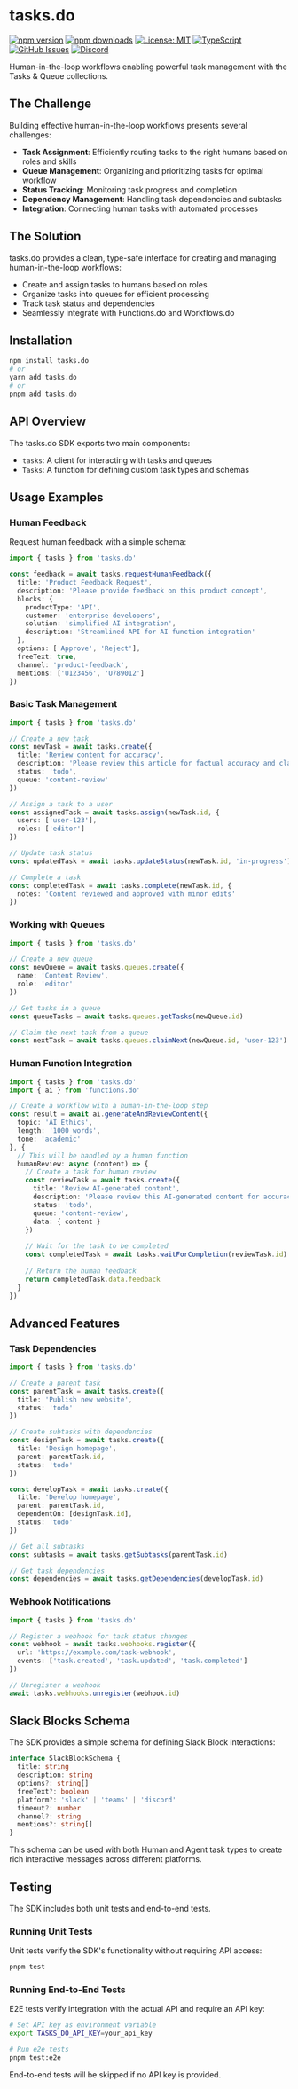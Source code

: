 # tasks.do

[![npm version](https://img.shields.io/npm/v/tasks.do.svg)](https://www.npmjs.com/package/tasks.do)
[![npm downloads](https://img.shields.io/npm/dm/tasks.do.svg)](https://www.npmjs.com/package/tasks.do)
[![License: MIT](https://img.shields.io/badge/License-MIT-blue.svg)](https://opensource.org/licenses/MIT)
[![TypeScript](https://img.shields.io/badge/TypeScript-4.9.5-blue.svg)](https://www.typescriptlang.org/)
[![GitHub Issues](https://img.shields.io/github/issues/drivly/ai.svg)](https://github.com/drivly/ai/issues)
[![Discord](https://img.shields.io/badge/Discord-Join%20Chat-7289da?logo=discord&logoColor=white)](https://discord.gg/a87bSRvJkx)

Human-in-the-loop workflows enabling powerful task management with the Tasks & Queue collections.

## The Challenge

Building effective human-in-the-loop workflows presents several challenges:

- **Task Assignment**: Efficiently routing tasks to the right humans based on roles and skills
- **Queue Management**: Organizing and prioritizing tasks for optimal workflow
- **Status Tracking**: Monitoring task progress and completion
- **Dependency Management**: Handling task dependencies and subtasks
- **Integration**: Connecting human tasks with automated processes

## The Solution

tasks.do provides a clean, type-safe interface for creating and managing human-in-the-loop workflows:

- Create and assign tasks to humans based on roles
- Organize tasks into queues for efficient processing
- Track task status and dependencies
- Seamlessly integrate with Functions.do and Workflows.do

## Installation

```bash
npm install tasks.do
# or
yarn add tasks.do
# or
pnpm add tasks.do
```

## API Overview

The tasks.do SDK exports two main components:

- `tasks`: A client for interacting with tasks and queues
- `Tasks`: A function for defining custom task types and schemas

## Usage Examples

### Human Feedback

Request human feedback with a simple schema:

```typescript
import { tasks } from 'tasks.do'

const feedback = await tasks.requestHumanFeedback({
  title: 'Product Feedback Request',
  description: 'Please provide feedback on this product concept',
  blocks: {
    productType: 'API',
    customer: 'enterprise developers',
    solution: 'simplified AI integration',
    description: 'Streamlined API for AI function integration'
  },
  options: ['Approve', 'Reject'],
  freeText: true,
  channel: 'product-feedback',
  mentions: ['U123456', 'U789012']
})
```

### Basic Task Management

```typescript
import { tasks } from 'tasks.do'

// Create a new task
const newTask = await tasks.create({
  title: 'Review content for accuracy',
  description: 'Please review this article for factual accuracy and clarity',
  status: 'todo',
  queue: 'content-review'
})

// Assign a task to a user
const assignedTask = await tasks.assign(newTask.id, {
  users: ['user-123'],
  roles: ['editor']
})

// Update task status
const updatedTask = await tasks.updateStatus(newTask.id, 'in-progress')

// Complete a task
const completedTask = await tasks.complete(newTask.id, {
  notes: 'Content reviewed and approved with minor edits'
})
```

### Working with Queues

```typescript
import { tasks } from 'tasks.do'

// Create a new queue
const newQueue = await tasks.queues.create({
  name: 'Content Review',
  role: 'editor'
})

// Get tasks in a queue
const queueTasks = await tasks.queues.getTasks(newQueue.id)

// Claim the next task from a queue
const nextTask = await tasks.queues.claimNext(newQueue.id, 'user-123')
```

### Human Function Integration

```typescript
import { tasks } from 'tasks.do'
import { ai } from 'functions.do'

// Create a workflow with a human-in-the-loop step
const result = await ai.generateAndReviewContent({
  topic: 'AI Ethics',
  length: '1000 words',
  tone: 'academic'
}, {
  // This will be handled by a human function
  humanReview: async (content) => {
    // Create a task for human review
    const reviewTask = await tasks.create({
      title: 'Review AI-generated content',
      description: 'Please review this AI-generated content for accuracy and quality',
      status: 'todo',
      queue: 'content-review',
      data: { content }
    })
    
    // Wait for the task to be completed
    const completedTask = await tasks.waitForCompletion(reviewTask.id)
    
    // Return the human feedback
    return completedTask.data.feedback
  }
})
```

## Advanced Features

### Task Dependencies

```typescript
import { tasks } from 'tasks.do'

// Create a parent task
const parentTask = await tasks.create({
  title: 'Publish new website',
  status: 'todo'
})

// Create subtasks with dependencies
const designTask = await tasks.create({
  title: 'Design homepage',
  parent: parentTask.id,
  status: 'todo'
})

const developTask = await tasks.create({
  title: 'Develop homepage',
  parent: parentTask.id,
  dependentOn: [designTask.id],
  status: 'todo'
})

// Get all subtasks
const subtasks = await tasks.getSubtasks(parentTask.id)

// Get task dependencies
const dependencies = await tasks.getDependencies(developTask.id)
```

### Webhook Notifications

```typescript
import { tasks } from 'tasks.do'

// Register a webhook for task status changes
const webhook = await tasks.webhooks.register({
  url: 'https://example.com/task-webhook',
  events: ['task.created', 'task.updated', 'task.completed']
})

// Unregister a webhook
await tasks.webhooks.unregister(webhook.id)
```

## Slack Blocks Schema

The SDK provides a simple schema for defining Slack Block interactions:

```typescript
interface SlackBlockSchema {
  title: string
  description: string
  options?: string[]
  freeText?: boolean
  platform?: 'slack' | 'teams' | 'discord'
  timeout?: number
  channel?: string
  mentions?: string[]
}
```

This schema can be used with both Human and Agent task types to create rich interactive messages across different platforms.

## Testing

The SDK includes both unit tests and end-to-end tests.

### Running Unit Tests

Unit tests verify the SDK's functionality without requiring API access:

```bash
pnpm test
```

### Running End-to-End Tests

E2E tests verify integration with the actual API and require an API key:

```bash
# Set API key as environment variable
export TASKS_DO_API_KEY=your_api_key

# Run e2e tests
pnpm test:e2e
```

End-to-end tests will be skipped if no API key is provided.
